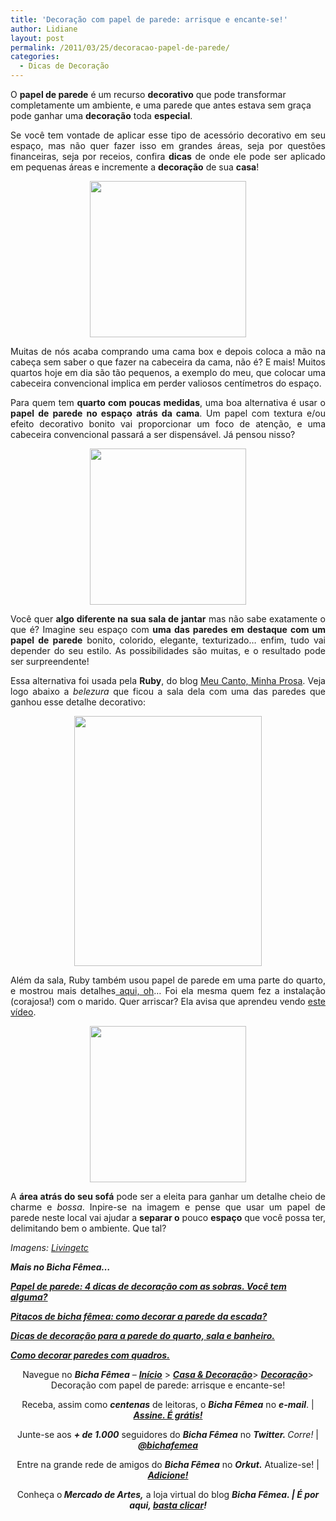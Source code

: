 ```yaml
---
title: 'Decoração com papel de parede: arrisque e encante-se!'
author: Lidiane
layout: post
permalink: /2011/03/25/decoracao-papel-de-parede/
categories:
  - Dicas de Decoração
---
```

O **papel de parede** é um recurso **decorativo** que pode transformar completamente um ambiente, e uma parede que antes estava sem graça pode ganhar uma **decoração** toda **especial**.

<p style="text-align: justify;">
  Se você tem vontade de aplicar esse tipo de acessório decorativo em seu espaço, mas não quer fazer isso em grandes áreas, seja por questões financeiras, seja por receios, confira <strong>dicas</strong> de onde ele pode ser aplicado em pequenas áreas e incremente a <strong>decoração</strong> de sua <strong>casa</strong>!
</p>

<!--more-->

<p style="text-align: center;">
  <a href="https://www.trololodemulher.com.br/2011/03/decoracao-em-parede-com-papel-de-parede.jpg"><img class="alignnone size-full wp-image-6117" title="decoração em parede com papel de parede" src="https://www.trololodemulher.com.br/2011/03/decoracao-em-parede-com-papel-de-parede.jpg" alt="" width="250" height="250" /></a>
</p>

<p style="text-align: justify;">
  Muitas de nós acaba comprando uma cama box e depois coloca a mão na cabeça sem saber o que fazer na cabeceira da cama, não é? E mais! Muitos quartos hoje em dia são tão pequenos, a exemplo do meu, que colocar uma cabeceira convencional implica em perder valiosos centímetros do espaço.
</p>

<p style="text-align: justify;">
  Para quem tem <strong>quarto com poucas medidas</strong>, uma boa alternativa é usar o <strong>papel de parede no espaço atrás da cama</strong>. Um papel com textura e/ou efeito decorativo bonito vai proporcionar um foco de atenção, e uma cabeceira convencional passará a ser dispensável. Já pensou nisso?
</p>

<p style="text-align: center;">
  <a href="https://www.trololodemulher.com.br/2011/03/decoracao-em-parede-com-papel-de-parede1.jpg"><img class="alignnone size-full wp-image-6118" title="decoração em parede com papel de parede[1]" src="https://www.trololodemulher.com.br/2011/03/decoracao-em-parede-com-papel-de-parede1.jpg" alt="" width="250" height="250" /></a>
</p>

<p style="text-align: justify;">
  Você quer <strong>algo diferente na sua sala de jantar</strong> mas não sabe exatamente o que é? Imagine seu espaço com <strong>uma das paredes em destaque com um papel de parede</strong> bonito, colorido, elegante, texturizado&#8230; enfim, tudo vai depender do seu estilo. As possibilidades são muitas, e o resultado pode ser surpreendente!
</p>

<p style="text-align: justify;">
  Essa alternativa foi usada pela <strong>Ruby</strong>, do blog <a href="http://meucantominhaprosa.blogspot.com/" target="_blank" rel="noopener noreferrer">Meu Canto, Minha Prosa</a>. Veja logo abaixo a <em>belezura</em> que ficou a sala dela com uma das paredes que ganhou esse detalhe decorativo:
</p>

<p style="text-align: center;">
  <a href="https://www.trololodemulher.com.br/2011/03/decoracao-em-parede-com-papel-de-parede3.jpg"><img class="alignnone size-full wp-image-6123" title="decoração em parede com papel de parede[3]" src="https://www.trololodemulher.com.br/2011/03/decoracao-em-parede-com-papel-de-parede3.jpg" alt="" width="300" height="400" /></a>
</p>

<p style="text-align: justify;">
  Além da sala, Ruby também usou papel de parede em uma parte do quarto, e mostrou mais detalhes<a href="http://meucantominhaprosa.blogspot.com/2011/02/nada-facil.html" target="_blank" rel="noopener noreferrer"> aqui, oh</a>&#8230; Foi ela mesma quem fez a instalação (corajosa!) com o marido. Quer arriscar? Ela avisa que aprendeu vendo <a href="http://www.youtube.com/watch?v=tl_APZtQHDE" target="_blank" rel="noopener noreferrer">este vídeo</a>.
</p>

<p style="text-align: center;">
  <a href="https://www.trololodemulher.com.br/2011/03/decoracao-em-parede-com-papel-de-parede2.jpg"><img class="alignnone size-full wp-image-6119" title="decoração em parede com papel de parede[2]" src="https://www.trololodemulher.com.br/2011/03/decoracao-em-parede-com-papel-de-parede2.jpg" alt="" width="250" height="250" /></a>
</p>

<p style="text-align: justify;">
  A <strong>área atrás do seu sofá</strong> pode ser a eleita para ganhar um detalhe cheio de charme e <em>bossa</em>. Inpire-se na imagem e pense que usar um papel de parede neste local vai ajudar a <strong>separar o</strong> pouco <strong>espaço</strong> que você possa ter, delimitando bem o ambiente. Que tal?
</p>

_Imagens:_ <a href="http://www.livingetc.com/" target="_blank" rel="noopener noreferrer"><em>Livingetc</em></a>

**_Mais no Bicha Fêmea…_**

**_[Papel de parede: 4 dicas de decoração com as sobras. Você tem alguma?](http://www.trololodemulher.com.br/2010/10/15/papel-de-parede/)_**

**_[Pitacos de bicha fêmea: como decorar a parede da escada?](http://www.trololodemulher.com.br/2010/05/24/como-decorar-parede-escada/)_**

**_[Dicas de decoração para a parede do quarto, sala e banheiro.](http://www.trololodemulher.com.br/2009/07/13/decoracao-parede-sala-banheiro/)_**

**_[Como decorar paredes com quadros.](http://www.trololodemulher.com.br/2009/04/07/decoracao-parede-quadros/)_**

<p style="text-align: center;">
  Navegue no <strong><em>Bicha Fêmea</em></strong> – <strong><em><a href="http://www.trololodemulher.com.br/">Início</a></em></strong> > <strong><em><a href="http://www.trololodemulher.com.br/casaedecoracao/">Casa & Decoração</a></em></strong>> <a href="http://www.trololodemulher.com.br/category/decoracao/"><strong><em>Decoração</em></strong></a>> Decoração com papel de parede: arrisque e encante-se!
</p>

<p style="text-align: center;">
  Receba, assim como <strong><em>centenas</em></strong> de leitoras, o <strong><em>Bicha Fêmea</em></strong> no <strong><em>e-mail</em></strong>. | <strong><em><a href="http://feedburner.google.com/fb/a/mailverify?uri=blogbichafemea&loc=pt_BR">Assine. É grátis!</a></em></strong>
</p>

<p style="text-align: center;">
  Junte-se aos <strong><em>+ de 1.000</em></strong> seguidores do <strong><em>Bicha Fêmea</em></strong> no <em><strong>Twitter. </strong>Corre!</em> | <strong><em><a href="http://twitter.com/bichafemea">@bichafemea</a></em></strong>
</p>

<p style="text-align: center;">
  Entre na grande rede de amigos do <strong><em>Bicha Fêmea</em></strong> no <strong><em>Orkut.</em></strong> Atualize-se! | <strong><em><a href="http://www.orkut.com.br/Main#Profile?uid=5161612886294499900">Adicione!</a></em></strong>
</p>

<p style="text-align: center;">
  Conheça o<strong><em> Mercado de Artes,</em></strong> a loja virtual do blog <strong><em>Bicha Fêmea. | É por aqui, </em></strong><a href="http://www.trololodemulher.com.br/loja/"><strong><em>basta clicar</em></strong></a><strong><em>!</em></strong>
</p>